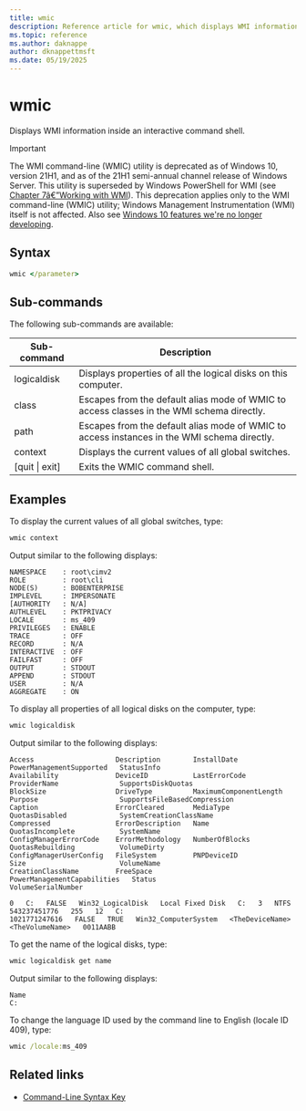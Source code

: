```yaml
---
title: wmic
description: Reference article for wmic, which displays WMI information inside an interactive command shell.
ms.topic: reference
ms.author: daknappe
author: dknappettmsft
ms.date: 05/19/2025
---
```


# wmic

Displays WMI information inside an interactive command shell.

> [!IMPORTANT]
> The WMI command-line (WMIC) utility is deprecated as of Windows 10, version 21H1, and as of the 21H1 semi-annual channel release of Windows Server. This utility is superseded by Windows PowerShell for WMI (see [Chapter 7â€”Working with WMI](/powershell/scripting/learn/ps101/07-working-with-wmi)). This deprecation applies only to the WMI command-line (WMIC) utility; Windows Management Instrumentation (WMI) itself is not affected. Also see [Windows 10 features we're no longer developing](/windows/deployment/planning/windows-10-deprecated-features).

## Syntax

```cmd
wmic </parameter>
```

## Sub-commands

The following sub-commands are available:

|Sub-command|Description|
|-----------|-----------|
|logicaldisk|Displays properties of all the logical disks on this computer.|
|class|Escapes from the default alias mode of WMIC to access classes in the WMI schema directly.|
|path|Escapes from the default alias mode of WMIC to access instances in the WMI schema directly.|
|context|Displays the current values of all global switches.|
|[quit \| exit]|Exits the WMIC command shell.|

## Examples

To display the current values of all global switches, type:

```cmd
wmic context
```

Output similar to the following displays:

```output
NAMESPACE    : root\cimv2
ROLE         : root\cli
NODE(S)      : BOBENTERPRISE
IMPLEVEL     : IMPERSONATE
[AUTHORITY   : N/A]
AUTHLEVEL    : PKTPRIVACY
LOCALE       : ms_409
PRIVILEGES   : ENABLE
TRACE        : OFF
RECORD       : N/A
INTERACTIVE  : OFF
FAILFAST     : OFF
OUTPUT       : STDOUT
APPEND       : STDOUT
USER         : N/A
AGGREGATE    : ON
```

To display all properties of all logical disks on the computer, type:

```cmd
wmic logicaldisk
```

Output similar to the following displays:

```output
Access                    Description        InstallDate                   PowerManagementSupported   StatusInfo
Availability              DeviceID           LastErrorCode                 ProviderName               SupportsDiskQuotas
BlockSize                 DriveType          MaximumComponentLength        Purpose                    SupportsFileBasedCompression
Caption                   ErrorCleared       MediaType                     QuotasDisabled             SystemCreationClassName
Compressed                ErrorDescription   Name                          QuotasIncomplete           SystemName
ConfigManagerErrorCode    ErrorMethodology   NumberOfBlocks                QuotasRebuilding           VolumeDirty
ConfigManagerUserConfig   FileSystem         PNPDeviceID                   Size                       VolumeName
CreationClassName         FreeSpace          PowerManagementCapabilities   Status                     VolumeSerialNumber

0   C:   FALSE   Win32_LogicalDisk   Local Fixed Disk   C:   3   NTFS   543237451776   255   12   C:                                                                                                                                              1021771247616   FALSE   TRUE   Win32_ComputerSystem   <TheDeviceName>   <TheVolumeName>   0011AABB
```

To get the name of the logical disks, type:

```cmd
wmic logicaldisk get name
```

Output similar to the following displays:

```output
Name
C:
```

To change the language ID used by the command line to English (locale ID 409), type:

```cmd
wmic /locale:ms_409
```

## Related links

- [Command-Line Syntax Key](command-line-syntax-key.md)
